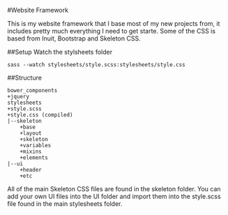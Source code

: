 #Website Framework

This is my website framework that I base most of my new projects from, it includes pretty much everything I need to get starte. Some of the CSS is based from Inuit, Bootstrap and Skeleton CSS.

##Setup
Watch the stylsheets folder
```
sass --watch stylesheets/style.scss:stylesheets/style.css
```

##Structure
```
bower_components
+jquery
stylesheets
+style.scss
+style.css (compiled)
|--skeleton
	+base
	+layout
	+skeleton
	+variables
	+mixins
	+elements
|--ui
	+header
	+etc
```

All of the main Skeleton CSS files are found in the skeleton folder. You can add your own UI files into the UI folder and import them into the style.scss file found in the main stylesheets folder.
